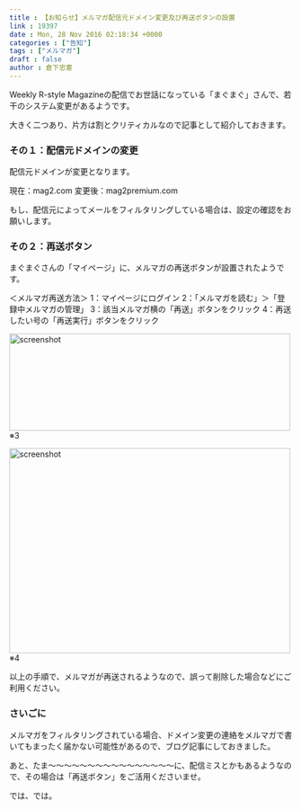 ```yaml
---
title : 【お知らせ】メルマガ配信元ドメイン変更及び再送ボタンの設置
link : 19397
date : Mon, 28 Nov 2016 02:18:34 +0000
categories : ["告知"]
tags : ["メルマガ"]
draft : false
author : 倉下忠憲
---
```


Weekly R-style Magazineの配信でお世話になっている「まぐまぐ」さんで、若干のシステム変更があるようです。

大きく二つあり、片方は割とクリティカルなので記事として紹介しておきます。

<h3>その１：配信元ドメインの変更</h3>

配信元ドメインが変更となります。

現在：mag2.com
変更後：mag2premium.com

もし、配信元によってメールをフィルタリングしている場合は、設定の確認をお願いします。

<h3>その２：再送ボタン</h3>

まぐまぐさんの「マイページ」に、メルマガの再送ボタンが設置されたようです。

＜メルマガ再送方法＞
1：マイページにログイン
2：「メルマガを読む」＞「登録中メルマガの管理」
3：該当メルマガ横の「再送」ボタンをクリック
4：再送したい号の「再送実行」ボタンをクリック

<a href="https://rashita.net/blog/?attachment_id=19398" rel="attachment wp-att-19398"><img src="https://rashita.net/blog/wp-content/uploads/2016/11/screenshot32-500x173.png" alt="screenshot" width="500" height="173" class="alignnone size-medium wp-image-19398" /></a>
※3

<a href="https://rashita.net/blog/?attachment_id=19399" rel="attachment wp-att-19399"><img src="https://rashita.net/blog/wp-content/uploads/2016/11/screenshot33-500x365.png" alt="screenshot" width="500" height="365" class="alignnone size-medium wp-image-19399" /></a>
※4

以上の手順で、メルマガが再送されるようなので、誤って削除した場合などにご利用ください。

<h3>さいごに</h3>

メルマガをフィルタリングされている場合、ドメイン変更の連絡をメルマガで書いてもまったく届かない可能性があるので、ブログ記事にしておきました。

あと、たま〜〜〜〜〜〜〜〜〜〜〜〜〜〜〜〜に、配信ミスとかもあるようなので、その場合は「再送ボタン」をご活用くださいませ。

では、では。

